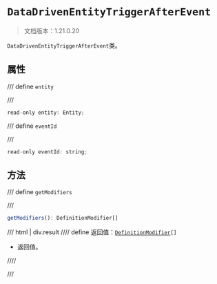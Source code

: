 # `DataDrivenEntityTriggerAfterEvent`

> 文档版本：1.21.0.20

`DataDrivenEntityTriggerAfterEvent`类。

## 属性

/// define
`entity`


///

```js
read-only entity: Entity;
```


/// define
`eventId`


///

```js
read-only eventId: string;
```


## 方法

/// define
`getModifiers`


///

```js
getModifiers(): DefinitionModifier[]
```

/// html | div.result
//// define
返回值：<code><a href="../definitionmodifier/">DefinitionModifier</a>[]</code>

- 返回值。


////

///

